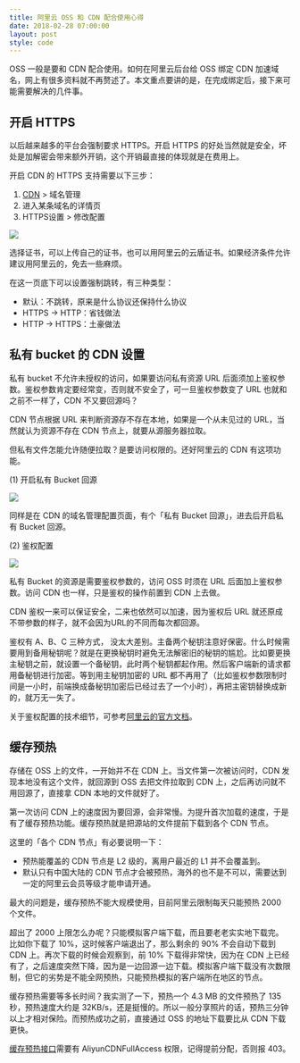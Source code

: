 ```yaml
---
title: 阿里云 OSS 和 CDN 配合使用心得
date: 2018-02-28 07:00:00
layout: post
style: code
---
```


OSS 一般是要和 CDN 配合使用。如何在阿里云后台给 OSS 绑定 CDN 加速域名，网上有很多资料就不再赘述了。本文重点要讲的是，在完成绑定后，接下来可能需要解决的几件事。

## 开启 HTTPS
以后越来越多的平台会强制要求 HTTPS。开启 HTTPS 的好处当然就是安全，坏处是加解密会带来额外开销，这个开销最直接的体现就是在费用上。

开启 CDN 的 HTTPS 支持需要以下三步：

1. [CDN](https://cdn.console.aliyun.com) > 域名管理
2. 进入某条域名的详情页
3. HTTPS设置 > 修改配置

![](http://cdn.maintao.com/blog/img/2018/aliyun-oss-cdn-tips/1.png)

选择证书，可以上传自己的证书，也可以用阿里云的云盾证书。如果经济条件允许建议用阿里云的，免去一些麻烦。

在这一页底下可以设置强制跳转，有三种类型：
* 默认：不跳转，原来是什么协议还保持什么协议
* HTTPS -> HTTP：省钱做法
* HTTP -> HTTPS：土豪做法

## 私有 bucket 的 CDN 设置
私有 bucket 不允许未授权的访问，如果要访问私有资源 URL 后面须加上鉴权参数。鉴权参数肯定要经常变，否则就不安全了，可一旦鉴权参数变了 URL 也就和之前不一样了，CDN 不又要回源吗？

CDN 节点根据 URL 来判断资源存不存在本地，如果是一个从未见过的 URL，当然就认为资源不存在 CDN 节点上，就要从源服务器拉取。

但私有文件怎能允许随便拉取？是要访问权限的。还好阿里云的 CDN 有这项功能。

(1) 开启私有 Bucket 回源

![](http://cdn.maintao.com/blog/img/2018/aliyun-oss-cdn-tips/2.png)

同样是在 CDN 的域名管理配置页面，有个「私有 Bucket 回源」，进去后开启私有 Bucket 回源。

(2) 鉴权配置

![](http://cdn.maintao.com/blog/img/2018/aliyun-oss-cdn-tips/3.png)

私有 Bucket 的资源是需要鉴权参数的，访问 OSS 时须在 URL 后面加上鉴权参数。访问 CDN 也一样，只是鉴权的操作前置到 CDN 上去做。

CDN 鉴权一来可以保证安全，二来也依然可以加速，因为鉴权后 URL 就还原成不带参数的样子，就不会因为URL的不同而每次都回源。

鉴权有 A、B、C 三种方式， 没太大差别。主备两个秘钥注意好保密。什么时候需要用到备用秘钥呢？就是在更换秘钥时避免无法解密旧的秘钥的尴尬。比如要更换主秘钥之前，就设置一个备秘钥，此时两个秘钥都起作用。然后客户端新的请求都用备秘钥进行加密。等到用主秘钥加密的 URL 都不再用了（比如鉴权参数限制时间是一小时，前端换成备秘钥加密后已经过去了一个小时），再把主密钥替换成新的，就万无一失了。

关于鉴权配置的技术细节，可参考[阿里云的官方文档](https://help.aliyun.com/document_detail/27135.html?spm=5176.8232292.domaindetail.31.f67ce4cJ5PAPp)。

## 缓存预热
存储在 OSS 上的文件，一开始并不在 CDN 上。当文件第一次被访问时，CDN 发现本地没有这个文件，就回源到 OSS 去把文件拉取到 CDN 上，之后再访问就不用回源了，直接拿 CDN 本地的文件就好了。

第一次访问 CDN 上的速度因为要回源，会非常慢。为提升首次加载的速度，于是有了缓存预热功能。缓存预热就是把源站的文件提前下载到各个 CDN 节点。

这里的「各个 CDN 节点」有必要说明一下：
- 预热能覆盖的 CDN 节点是 L2 级的，离用户最近的 L1 并不会覆盖到。
- 默认只有中国大陆的 CDN 节点才会被预热，海外的也不是不可以，需要达到一定的阿里云会员等级才能申请开通。

最大的问题是，缓存预热不能大规模使用，目前阿里云限制每天只能预热 2000 个文件。

超出了 2000 上限怎么办呢？只能模拟客户端下载，而且要老老实实地下载完。比如你下载了 10%，这时候客户端退出了，那么剩余的 90% 不会自动下载到 CDN 上。再次下载的时候会观察到，前 10% 下载得非常快，因为在 CDN 上已经有了，之后速度突然下降，因为是一边回源一边下载。模拟客户端下载没有次数限制，但它的劣势是不能全网预热，只能预热模拟的客户端所在地区的节点。

缓存预热需要等多长时间？我实测了一下，预热一个 4.3 MB 的文件预热了 135 秒，预热速度大约是 32KB/s，还是挺慢的。所以一般分享照片的话，预热三分钟以上才相对保险。而预热成功之前，直接通过 OSS 的地址下载要比从 CDN 下载更快。

[缓存预热接口](https://help.aliyun.com/document_detail/27201.html)需要有 AliyunCDNFullAccess 权限，记得提前分配，否则报 403。

